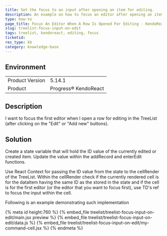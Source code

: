 ```yaml
---
title: Set the focus to an input after opening an item for editing.
description: An example on how to focus an editor after opening an item for editing KendoReact TreeList.
type: how-to
page_title: Focus An Editor When A Row Is Opened For Editing - KendoReact TreeList
slug: treelist-focus-input-on-edit
tags: treelist, kendoreact, editing, focus
ticketid: 
res_type: kb
category: knowledge-base
---
```


## Environment

<table>
	<tbody>
		<tr>
			<td>Product Version</td>
			<td>5.14.1</td>
		</tr>
		<tr>
			<td>Product</td>
			<td>Progress® KendoReact</td>
		</tr>
	</tbody>
</table>

## Description
I want to focus the first editor when I open a row for editing in the TreeList (after clicking on the "Edit" or "Add new" buttons).

## Solution
Create a state variable that will hold the ID value of the currently edited or created item. Update the value within the addRecord and enterEdit functions. 

Use React Context for passing the ID value from the state to the cellRender of the TreeList. Within the cellRender check if the currently rendered cell is for the dataItem having the same ID as the stored in the state and if the cell is for the first editor (or the editor that you want to focus first), use TD's ref to focus the input within the cell.

Following is an example demonstrating such implementation

{% meta id height:760 %} 
{% embed_file treelist/treelist-focus-input-on-edit/main.jsx preview %}
{% embed_file treelist/treelist-focus-input-on-edit/data.js %}
{% embed_file treelist/treelist-focus-input-on-edit/my-command-cell.jsx %}
{% endmeta %}
